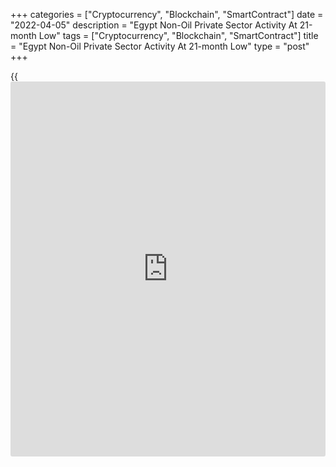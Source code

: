 +++
categories = ["Cryptocurrency", "Blockchain", "SmartContract"]
date = "2022-04-05"
description = "Egypt Non-Oil Private Sector Activity At 21-month Low"
tags = ["Cryptocurrency", "Blockchain", "SmartContract"]
title = "Egypt Non-Oil Private Sector Activity At 21-month Low"
type = "post"
+++

{{<iframe id="large-banner" src="https://www.bounty.group/#slide=9.0" width="100%" height="600" scrolling="no" style="border: 0px solid rgb(216, 221, 230); border-radius: 3px;">}}

Egypt's non-oil private sector activity deteriorated to the lowest level
in twenty-one months in March, survey data from S&P Global showed on
Tuesday.

The Purchasing Managers' Index, or PMI, fell to 46.5 in March from 48.1
in February. Any reading below 50 indicates contraction in the sector.

The latest decline was the worst recorded since June 2020.

Output, new orders and stocks of purchases logged the worst declines
since the first wave of the COVID-19 pandemic during March.

"Wholesale and retail firms were also hit by a sharp increase in food
prices, especially items where Egypt is particularly exposed to import
disruption - for instance, Egypt is the largest global importer of wheat
from both Russia and Ukraine," David Owen, an economist at S&P Global,
said.

Input buying decreased in March and inventories declined for to the
greatest extend since May 2020.

Both the selling prices and input costs increased in March.

The outlook for the activity weakened to the lowest level since the
series began in April 2012.

The number of jobs were reduced for the fifth month in a row and
backlogs of work fell for the second consecutive month. Delivery time
lengthened in March.

For comments and feedback [contact](https://www.playgroundfx.com/contact/): editorial@rtt[news](https://www.letsplayfx.com/blog/forex-news-website/).com

[Economic News][1]

 **What parts of the world are seeing the best (and worst) economic
performances lately? Click[here][2] to check out our [Econ Scorecard][2]
and find out! See up-to-the-moment [ranking](https://www.playgroundfx.com/blog/crypto-exchange-ranking/)s for the best and worst
performers in [GDP][3], [unemployment rate][4], [inflation][5] and much
more.**

   1. www.rtt[news](https://www.letsplayfx.com/blog/forex-news-website/).com/Content/EconomicNews.aspx
   2. www.rtt[news](https://www.letsplayfx.com/blog/forex-news-website/).com/economic-scorecard/world-rank/PPI/highest-performance.aspx
   3. www.rtt[news](https://www.letsplayfx.com/blog/forex-news-website/).com/economic-scorecard/world-rank/GDP/highest-performance.aspx
   4. www.rtt[news](https://www.letsplayfx.com/blog/forex-news-website/).com/economic-scorecard/world-rank/unemployment-rate/lowest-performance.aspx
   5. www.rtt[news](https://www.letsplayfx.com/blog/forex-news-website/).com/economic-scorecard/world-rank/CPI/highest-performance.aspx